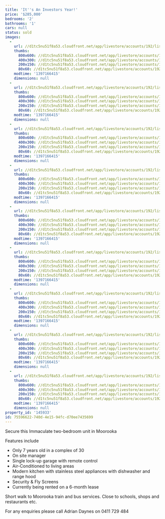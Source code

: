 ```yaml
---
title: 'It''s An Investors Year!'
price: '$285,000'
bedrooms: '2'
bathrooms: '1'
cars: null
status: sold
images:
  -
    url: //d1tc5nu51f8a53.cloudfront.net/app/livestore/accounts/192/listings/98088/images/103979683-1_9338055067_20140411034139.jpg
    thumbs:
      800x600: //d1tc5nu51f8a53.cloudfront.net/app/livestore/accounts/192/listings/98088/images/103979683-1_9338055067_20140411034139_800x600.jpg
      400x300: //d1tc5nu51f8a53.cloudfront.net/app/livestore/accounts/192/listings/98088/images/103979683-1_9338055067_20140411034139_400x300.jpg
      200x150: //d1tc5nu51f8a53.cloudfront.net/app/livestore/accounts/192/listings/98088/images/103979683-1_9338055067_20140411034139_200x150.jpg
      80x60: //d1tc5nu51f8a53.cloudfront.net/app/livestore/accounts/192/listings/98088/images/103979683-1_9338055067_20140411034139_80x60.jpg
    modtime: '1397166415'
    dimensions: null
  -
    url: //d1tc5nu51f8a53.cloudfront.net/app/livestore/accounts/192/listings/98088/images/103979683-2_68681119_20140411034141.jpg
    thumbs:
      800x600: //d1tc5nu51f8a53.cloudfront.net/app/livestore/accounts/192/listings/98088/images/103979683-2_68681119_20140411034141_800x600.jpg
      400x300: //d1tc5nu51f8a53.cloudfront.net/app/livestore/accounts/192/listings/98088/images/103979683-2_68681119_20140411034141_400x300.jpg
      200x150: //d1tc5nu51f8a53.cloudfront.net/app/livestore/accounts/192/listings/98088/images/103979683-2_68681119_20140411034141_200x150.jpg
      80x60: //d1tc5nu51f8a53.cloudfront.net/app/livestore/accounts/192/listings/98088/images/103979683-2_68681119_20140411034141_80x60.jpg
    modtime: '1397166415'
    dimensions: null
  -
    url: //d1tc5nu51f8a53.cloudfront.net/app/livestore/accounts/192/listings/98088/images/103979683-3_2623680955_20140411034146.jpg
    thumbs:
      800x600: //d1tc5nu51f8a53.cloudfront.net/app/livestore/accounts/192/listings/98088/images/103979683-3_2623680955_20140411034146_800x600.jpg
      400x300: //d1tc5nu51f8a53.cloudfront.net/app/livestore/accounts/192/listings/98088/images/103979683-3_2623680955_20140411034146_400x300.jpg
      200x150: //d1tc5nu51f8a53.cloudfront.net/app/livestore/accounts/192/listings/98088/images/103979683-3_2623680955_20140411034146_200x150.jpg
      80x60: //d1tc5nu51f8a53.cloudfront.net/app/livestore/accounts/192/listings/98088/images/103979683-3_2623680955_20140411034146_80x60.jpg
    modtime: '1397166415'
    dimensions: null
  -
    url: //d1tc5nu51f8a53.cloudfront.net/app/livestore/accounts/192/listings/98088/images/103979683-4_5346177677_20140411034146.jpg
    thumbs:
      800x600: //d1tc5nu51f8a53.cloudfront.net/app/livestore/accounts/192/listings/98088/images/103979683-4_5346177677_20140411034146_800x600.jpg
      400x300: //d1tc5nu51f8a53.cloudfront.net/app/livestore/accounts/192/listings/98088/images/103979683-4_5346177677_20140411034146_400x300.jpg
      200x150: //d1tc5nu51f8a53.cloudfront.net/app/livestore/accounts/192/listings/98088/images/103979683-4_5346177677_20140411034146_200x150.jpg
      80x60: //d1tc5nu51f8a53.cloudfront.net/app/livestore/accounts/192/listings/98088/images/103979683-4_5346177677_20140411034146_80x60.jpg
    modtime: '1397166415'
    dimensions: null
  -
    url: //d1tc5nu51f8a53.cloudfront.net/app/livestore/accounts/192/listings/98088/images/103979683-5_567506076_20140411034146.jpg
    thumbs:
      800x600: //d1tc5nu51f8a53.cloudfront.net/app/livestore/accounts/192/listings/98088/images/103979683-5_567506076_20140411034146_800x600.jpg
      400x300: //d1tc5nu51f8a53.cloudfront.net/app/livestore/accounts/192/listings/98088/images/103979683-5_567506076_20140411034146_400x300.jpg
      200x150: //d1tc5nu51f8a53.cloudfront.net/app/livestore/accounts/192/listings/98088/images/103979683-5_567506076_20140411034146_200x150.jpg
      80x60: //d1tc5nu51f8a53.cloudfront.net/app/livestore/accounts/192/listings/98088/images/103979683-5_567506076_20140411034146_80x60.jpg
    modtime: '1397166415'
    dimensions: null
  -
    url: //d1tc5nu51f8a53.cloudfront.net/app/livestore/accounts/192/listings/98088/images/103979683-6_7005827395_20140411034144.jpg
    thumbs:
      800x600: //d1tc5nu51f8a53.cloudfront.net/app/livestore/accounts/192/listings/98088/images/103979683-6_7005827395_20140411034144_800x600.jpg
      400x300: //d1tc5nu51f8a53.cloudfront.net/app/livestore/accounts/192/listings/98088/images/103979683-6_7005827395_20140411034144_400x300.jpg
      200x150: //d1tc5nu51f8a53.cloudfront.net/app/livestore/accounts/192/listings/98088/images/103979683-6_7005827395_20140411034144_200x150.jpg
      80x60: //d1tc5nu51f8a53.cloudfront.net/app/livestore/accounts/192/listings/98088/images/103979683-6_7005827395_20140411034144_80x60.jpg
    modtime: '1397166415'
    dimensions: null
  -
    url: //d1tc5nu51f8a53.cloudfront.net/app/livestore/accounts/192/listings/98088/images/103979683-7_45993025_20140411034146.jpg
    thumbs:
      800x600: //d1tc5nu51f8a53.cloudfront.net/app/livestore/accounts/192/listings/98088/images/103979683-7_45993025_20140411034146_800x600.jpg
      400x300: //d1tc5nu51f8a53.cloudfront.net/app/livestore/accounts/192/listings/98088/images/103979683-7_45993025_20140411034146_400x300.jpg
      200x150: //d1tc5nu51f8a53.cloudfront.net/app/livestore/accounts/192/listings/98088/images/103979683-7_45993025_20140411034146_200x150.jpg
      80x60: //d1tc5nu51f8a53.cloudfront.net/app/livestore/accounts/192/listings/98088/images/103979683-7_45993025_20140411034146_80x60.jpg
    modtime: '1397166415'
    dimensions: null
  -
    url: //d1tc5nu51f8a53.cloudfront.net/app/livestore/accounts/192/listings/98088/images/103979683-8_1838702489_20140411034151.jpg
    thumbs:
      800x600: //d1tc5nu51f8a53.cloudfront.net/app/livestore/accounts/192/listings/98088/images/103979683-8_1838702489_20140411034151_800x600.jpg
      400x300: //d1tc5nu51f8a53.cloudfront.net/app/livestore/accounts/192/listings/98088/images/103979683-8_1838702489_20140411034151_400x300.jpg
      200x150: //d1tc5nu51f8a53.cloudfront.net/app/livestore/accounts/192/listings/98088/images/103979683-8_1838702489_20140411034151_200x150.jpg
      80x60: //d1tc5nu51f8a53.cloudfront.net/app/livestore/accounts/192/listings/98088/images/103979683-8_1838702489_20140411034151_80x60.jpg
    modtime: '1397166415'
    dimensions: null
  -
    url: //d1tc5nu51f8a53.cloudfront.net/app/livestore/accounts/192/listings/98088/images/103979683-9_366323636_20140411034151.jpg
    thumbs:
      800x600: //d1tc5nu51f8a53.cloudfront.net/app/livestore/accounts/192/listings/98088/images/103979683-9_366323636_20140411034151_800x600.jpg
      400x300: //d1tc5nu51f8a53.cloudfront.net/app/livestore/accounts/192/listings/98088/images/103979683-9_366323636_20140411034151_400x300.jpg
      200x150: //d1tc5nu51f8a53.cloudfront.net/app/livestore/accounts/192/listings/98088/images/103979683-9_366323636_20140411034151_200x150.jpg
      80x60: //d1tc5nu51f8a53.cloudfront.net/app/livestore/accounts/192/listings/98088/images/103979683-9_366323636_20140411034151_80x60.jpg
    modtime: '1397166415'
    dimensions: null
property_id: '145933'
id: 75596622-740d-4e15-94fc-d70ee7435699
---
```

Secure this Immaculate two-bedroom unit in Moorooka

Features include
- Only 7 years old in a complex of 30
- On site manager
- Single lock-up garage with remote control
- Air-Conditioned to living areas
- Modern kitchen with stainless steel appliances with dishwasher and range hood
- Security & Fly Screens
- Currently being rented on a 6-month lease

Short walk to Moorooka train and bus services.
Close to schools, shops and restaurants etc.

For any enquiries please call Adrian Daynes on 0411 729 484